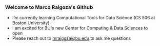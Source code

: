 ### Welcome to Marco Raigoza's Github

- I’m currently learning Computational Tools for Data Science (CS 506 at Boston University)
- I am excited for BU's new Center for Computing & Data Sciences to open
- Please reach out to mraigoza@bu.edu to ask me questions